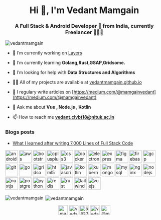 <h1 align="center">Hi 👋, I'm Vedant Mamgain</h1>
<h3 align="center">A Full Stack & Android Developer 🚀 from India, currently Freelancer 👨🏽‍💻</h3>

<p align="left"> <img src="https://komarev.com/ghpvc/?username=vedantmamgain" alt="vedantmamgain" /> </p>

- 🔭 I’m currently working on [Layers](https://github.com/Layers-Inc)

- 🌱 I’m currently learning **Golang,Rust,GSAP,Gridsome.**

- 🤝 I’m looking for help with **Data Structures and Algorithms**

- 👨‍💻 All of my projects are available at [vedantmamgain.github.io](vedantmamgain.github.io)

- 📝 I regulary write articles on [https://medium.com/@mamgainvedant](https://medium.com/@mamgainvedant)

- 💬 Ask me about **Vue , Node.js , Kotlin**

- 📫 How to reach me **vedant.civbt18@nituk.ac.in**

### Blogs posts
<!-- BLOG-POST-LIST:START -->
- [What I learned after writing 7,000 Lines of Full Stack Code](https://medium.com/@mamgainvedant/what-i-learned-after-writing-7-000-lines-of-full-stack-code-7f69cc0b1ea?source=rss-e9acd2ca6911------2)
<!-- BLOG-POST-LIST:END -->

<p align="left"><img src="https://devicons.github.io/devicon/devicon.git/icons/android/android-original-wordmark.svg" alt="android" width="40" height="40"/> <img src="https://devicons.github.io/devicon/devicon.git/icons/amazonwebservices/amazonwebservices-original-wordmark.svg" alt="aws" width="40" height="40"/> <img src="https://devicons.github.io/devicon/devicon.git/icons/bootstrap/bootstrap-plain.svg" alt="bootstrap" width="40" height="40"/> <img src="https://devicons.github.io/devicon/devicon.git/icons/cplusplus/cplusplus-original.svg" alt="cplusplus" width="40" height="40"/> <img src="https://devicons.github.io/devicon/devicon.git/icons/css3/css3-original-wordmark.svg" alt="css3" width="40" height="40"/> <img src="https://devicons.github.io/devicon/devicon.git/icons/docker/docker-original-wordmark.svg" alt="docker" width="40" height="40"/> <img src="https://devicons.github.io/devicon/devicon.git/icons/electron/electron-original.svg" alt="electron" width="40" height="40"/> <img src="https://devicons.github.io/devicon/devicon.git/icons/express/express-original-wordmark.svg" alt="express" width="40" height="40"/> <img src="https://www.vectorlogo.zone/logos/figma/figma-icon.svg" alt="figma" width="40" height="40"/> <img src="https://www.vectorlogo.zone/logos/firebase/firebase-icon.svg" alt="firebase" width="40" height="40"/> <img src="https://www.vectorlogo.zone/logos/google_cloud/google_cloud-icon.svg" alt="gcp" width="40" height="40"/> <img src="https://www.vectorlogo.zone/logos/git-scm/git-scm-icon.svg" alt="git" width="40" height="40"/> <img src="https://devicons.github.io/devicon/devicon.git/icons/go/go-original.svg" alt="go" width="40" height="40"/> <img src="https://www.vectorlogo.zone/logos/gridsome/gridsome-icon.svg" alt="gridsome" width="40" height="40"/> <img src="https://devicons.github.io/devicon/devicon.git/icons/html5/html5-original-wordmark.svg" alt="html5" width="40" height="40"/> <img src="https://devicons.github.io/devicon/devicon.git/icons/javascript/javascript-original.svg" alt="javascript" width="40" height="40"/> <img src="https://www.vectorlogo.zone/logos/kotlinlang/kotlinlang-icon.svg" alt="kotlin" width="40" height="40"/> <img src="https://www.vectorlogo.zone/logos/kubernetes/kubernetes-icon.svg" alt="kubernetes" width="40" height="40"/> <img src="https://devicons.github.io/devicon/devicon.git/icons/mongodb/mongodb-original-wordmark.svg" alt="mongodb" width="40" height="40"/> <img src="https://devicons.github.io/devicon/devicon.git/icons/mysql/mysql-original-wordmark.svg" alt="mysql" width="40" height="40"/> <img src="https://devicons.github.io/devicon/devicon.git/icons/nginx/nginx-original.svg" alt="nginx" width="40" height="40"/> <img src="https://devicons.github.io/devicon/devicon.git/icons/nodejs/nodejs-original-wordmark.svg" alt="nodejs" width="40" height="40"/> <img src="https://www.vectorlogo.zone/logos/nuxtjs/nuxtjs-icon.svg" alt="nuxtjs" width="40" height="40"/> <img src="https://devicons.github.io/devicon/devicon.git/icons/postgresql/postgresql-original-wordmark.svg" alt="postgresql" width="40" height="40"/> <img src="https://devicons.github.io/devicon/devicon.git/icons/python/python-original.svg" alt="python" width="40" height="40"/> <img src="https://devicons.github.io/devicon/devicon.git/icons/redis/redis-original-wordmark.svg" alt="redis" width="40" height="40"/> <img src="https://devicons.github.io/devicon/devicon.git/icons/rust/rust-plain.svg" alt="rust" width="40" height="40"/> <img src="https://www.vectorlogo.zone/logos/tailwindcss/tailwindcss-icon.svg" alt="tailwind" width="40" height="40"/> <img src="https://devicons.github.io/devicon/devicon.git/icons/vuejs/vuejs-original-wordmark.svg" alt="vuejs" width="40" height="40"/></p><p><img align="left" src="https://github-readme-stats.vercel.app/api/top-langs/?username=vedantmamgain&layout=compact&hide=html" alt="vedantmamgain" /></p>

<p>&nbsp;<img align="center" src="https://github-readme-stats.vercel.app/api?username=vedantmamgain&show_icons=true" alt="vedantmamgain" /></p>

<p align="center">
<a href="https://twitter.com/mamgainvedant" target="blank"><img align="center" src="https://cdn.jsdelivr.net/npm/simple-icons@3.0.1/icons/twitter.svg" alt="mamgainvedant" height="30" width="30" /></a>
<a href="https://linkedin.com/in/vedant-mamgain" target="blank"><img align="center" src="https://cdn.jsdelivr.net/npm/simple-icons@3.0.1/icons/linkedin.svg" alt="vedant-mamgain" height="30" width="30" /></a>
<a href="https://stackoverflow.com/users/5827297" target="blank"><img align="center" src="https://cdn.jsdelivr.net/npm/simple-icons@3.0.1/icons/stackoverflow.svg" alt="5827297" height="30" width="30" /></a>
<a href="https://instagram.com/vedantm.23" target="blank"><img align="center" src="https://cdn.jsdelivr.net/npm/simple-icons@3.0.1/icons/instagram.svg" alt="vedantm.23" height="30" width="30" /></a>
<a href="https://medium.com/@mamgainvedant" target="blank"><img align="center" src="https://cdn.jsdelivr.net/npm/simple-icons@3.0.1/icons/medium.svg" alt="@mamgainvedant" height="30" width="30" /></a>
</p>
